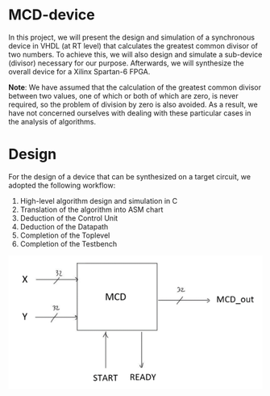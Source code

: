 # MCD-device
In this project, we will present the design and simulation of a synchronous device in VHDL (at RT level) that calculates the greatest common divisor of two numbers. To achieve this, we will also design and simulate a sub-device (divisor) necessary for our purpose. Afterwards, we will synthesize the overall device for a Xilinx Spartan-6 FPGA.

**Note**: We have assumed that the calculation of the greatest common divisor between two values, one of which or both of which are zero, is never required, so the problem of division by zero is also avoided. As a result, we have not concerned ourselves with dealing with these particular cases in the analysis of algorithms.

# Design
For the design of a device that can be synthesized on a target circuit, we adopted the following workflow:

1. High-level algorithm design and simulation in C
2. Translation of the algorithm into ASM chart
3. Deduction of the Control Unit
4. Deduction of the Datapath
5. Completion of the Toplevel
6. Completion of the Testbench

![MCD Interface](immagini/mcd.png)
